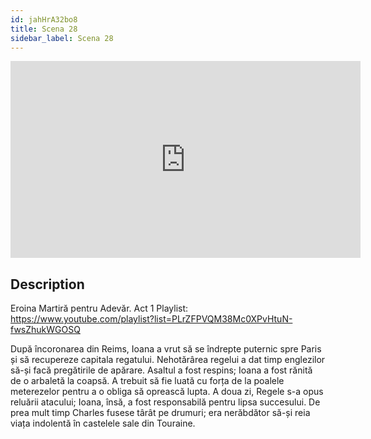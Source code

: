 ```yaml
---
id: jahHrA32bo8
title: Scena 28
sidebar_label: Scena 28
---
```


<iframe
  width="560"
  height="315"
  src="https://www.youtube.com/embed/jahHrA32bo8"
  title="YouTube video player"
  frameborder="0"
  allow="accelerometer; autoplay; clipboard-write; encrypted-media; gyroscope; picture-in-picture; web-share"
  referrerpolicy="strict-origin-when-cross-origin"
  allowfullscreen
></iframe>

## Description

Eroina Martiră pentru Adevăr. Act 1 
Playlist: https://www.youtube.com/playlist?list=PLrZFPVQM38Mc0XPvHtuN-fwsZhukWGOSQ 

După încoronarea din Reims, Ioana a vrut să se îndrepte puternic spre Paris și să recupereze capitala regatului. Nehotărârea regelui a dat timp englezilor să-și facă pregătirile de apărare. Asaltul a fost respins; Ioana a fost rănită de o arbaletă la coapsă.
A trebuit să fie luată cu forța de la poalele meterezelor pentru a o obliga să oprească lupta. A doua zi, Regele s-a opus reluării atacului; Ioana, însă, a fost responsabilă pentru lipsa succesului.
De prea mult timp Charles fusese târât pe drumuri; era nerăbdător să-și reia viața indolentă în castelele sale din Touraine.
